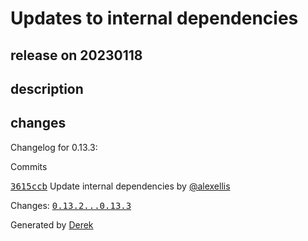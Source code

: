 # Updates to internal dependencies

## release on 20230118

## description

## changes

Changelog for 0.13.3:

Commits

<a class="commit-link" data-hovercard-type="commit" data-hovercard-url="https://github.com/openfaas/nats-queue-worker/commit/3615ccb286cc3d527f7a3daa1cca7bf9cfe704e1/hovercard" href="https://github.com/openfaas/nats-queue-worker/commit/3615ccb286cc3d527f7a3daa1cca7bf9cfe704e1"><tt>3615ccb</tt></a> Update internal dependencies by <a class="user-mention notranslate" data-hovercard-type="user" data-hovercard-url="/users/alexellis/hovercard" data-octo-click="hovercard-link-click" data-octo-dimensions="link_type:self" href="https://github.com/alexellis">@alexellis</a>

Changes: <a class="commit-link" href="https://github.com/openfaas/nats-queue-worker/compare/0.13.2...0.13.3"><tt>0.13.2...0.13.3</tt></a>

Generated by <a href="https://github.com/alexellis/derek/">Derek</a>

